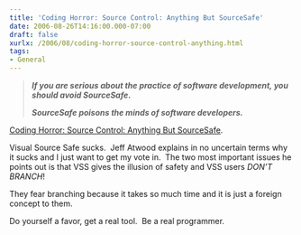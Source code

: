 ```yaml
---
title: 'Coding Horror: Source Control: Anything But SourceSafe'
date: 2006-08-26T14:16:00.000-07:00
draft: false
xurlx: /2006/08/coding-horror-source-control-anything.html
tags: 
- General
---
```


>   
> 
> **_If you are serious about the practice of software development, you should avoid SourceSafe._**
> 
>   
> 
> **_SourceSafe poisons the minds of software developers._**

  

[Coding Horror: Source Control: Anything But SourceSafe](http://www.codinghorror.com/blog/archives/000660.html).

  

Visual Source Safe sucks.  Jeff Atwood explains in no uncertain terms why it sucks and I just want to get my vote in.  The two most important issues he points out is that VSS gives the illusion of safety and VSS users _DON’T BRANCH_!

  

They fear branching because it takes so much time and it is just a foreign concept to them.

  

Do yourself a favor, get a real tool.  Be a real programmer.